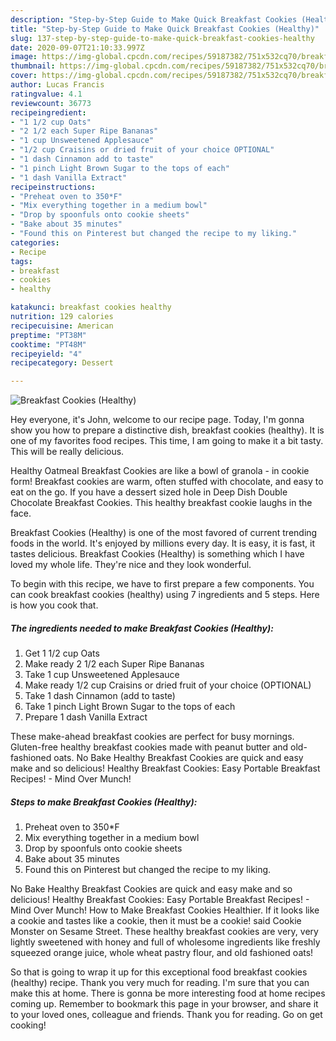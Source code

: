 ```yaml
---
description: "Step-by-Step Guide to Make Quick Breakfast Cookies (Healthy)"
title: "Step-by-Step Guide to Make Quick Breakfast Cookies (Healthy)"
slug: 137-step-by-step-guide-to-make-quick-breakfast-cookies-healthy
date: 2020-09-07T21:10:33.997Z
image: https://img-global.cpcdn.com/recipes/59187382/751x532cq70/breakfast-cookies-healthy-recipe-main-photo.jpg
thumbnail: https://img-global.cpcdn.com/recipes/59187382/751x532cq70/breakfast-cookies-healthy-recipe-main-photo.jpg
cover: https://img-global.cpcdn.com/recipes/59187382/751x532cq70/breakfast-cookies-healthy-recipe-main-photo.jpg
author: Lucas Francis
ratingvalue: 4.1
reviewcount: 36773
recipeingredient:
- "1 1/2 cup Oats"
- "2 1/2 each Super Ripe Bananas"
- "1 cup Unsweetened Applesauce"
- "1/2 cup Craisins or dried fruit of your choice OPTIONAL"
- "1 dash Cinnamon add to taste"
- "1 pinch Light Brown Sugar to the tops of each"
- "1 dash Vanilla Extract"
recipeinstructions:
- "Preheat oven to 350*F"
- "Mix everything together in a medium bowl"
- "Drop by spoonfuls onto cookie sheets"
- "Bake about 35 minutes"
- "Found this on Pinterest but changed the recipe to my liking."
categories:
- Recipe
tags:
- breakfast
- cookies
- healthy

katakunci: breakfast cookies healthy 
nutrition: 129 calories
recipecuisine: American
preptime: "PT38M"
cooktime: "PT48M"
recipeyield: "4"
recipecategory: Dessert

---
```



![Breakfast Cookies (Healthy)](https://img-global.cpcdn.com/recipes/59187382/751x532cq70/breakfast-cookies-healthy-recipe-main-photo.jpg)

Hey everyone, it's John, welcome to our recipe page. Today, I'm gonna show you how to prepare a distinctive dish, breakfast cookies (healthy). It is one of my favorites food recipes. This time, I am going to make it a bit tasty. This will be really delicious.

Healthy Oatmeal Breakfast Cookies are like a bowl of granola - in cookie form! Breakfast cookies are warm, often stuffed with chocolate, and easy to eat on the go. If you have a dessert sized hole in Deep Dish Double Chocolate Breakfast Cookies. This healthy breakfast cookie laughs in the face.

Breakfast Cookies (Healthy) is one of the most favored of current trending foods in the world. It's enjoyed by millions every day. It is easy, it is fast, it tastes delicious. Breakfast Cookies (Healthy) is something which I have loved my whole life. They're nice and they look wonderful.


To begin with this recipe, we have to first prepare a few components. You can cook breakfast cookies (healthy) using 7 ingredients and 5 steps. Here is how you cook that.

<!--inarticleads1-->

##### The ingredients needed to make Breakfast Cookies (Healthy):

1. Get 1 1/2 cup Oats
1. Make ready 2 1/2 each Super Ripe Bananas
1. Take 1 cup Unsweetened Applesauce
1. Make ready 1/2 cup Craisins or dried fruit of your choice (OPTIONAL)
1. Take 1 dash Cinnamon (add to taste)
1. Take 1 pinch Light Brown Sugar to the tops of each
1. Prepare 1 dash Vanilla Extract


These make-ahead breakfast cookies are perfect for busy mornings. Gluten-free healthy breakfast cookies made with peanut butter and old-fashioned oats. No Bake Healthy Breakfast Cookies are quick and easy make and so delicious! Healthy Breakfast Cookies: Easy Portable Breakfast Recipes! - Mind Over Munch! 

<!--inarticleads2-->

##### Steps to make Breakfast Cookies (Healthy):

1. Preheat oven to 350*F
1. Mix everything together in a medium bowl
1. Drop by spoonfuls onto cookie sheets
1. Bake about 35 minutes
1. Found this on Pinterest but changed the recipe to my liking.


No Bake Healthy Breakfast Cookies are quick and easy make and so delicious! Healthy Breakfast Cookies: Easy Portable Breakfast Recipes! - Mind Over Munch! How to Make Breakfast Cookies Healthier. If it looks like a cookie and tastes like a cookie, then it must be a cookie! said Cookie Monster on Sesame Street. These healthy breakfast cookies are very, very lightly sweetened with honey and full of wholesome ingredients like freshly squeezed orange juice, whole wheat pastry flour, and old fashioned oats! 

So that is going to wrap it up for this exceptional food breakfast cookies (healthy) recipe. Thank you very much for reading. I'm sure that you can make this at home. There is gonna be more interesting food at home recipes coming up. Remember to bookmark this page in your browser, and share it to your loved ones, colleague and friends. Thank you for reading. Go on get cooking!
